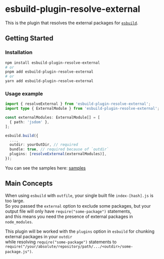 # esbuild-plugin-resolve-external

This is the plugin that resolves the external packages for [`esbuild`](https://github.com/evanw/esbuild).

## Getting Started

### Installation

```sh
npm install esbuild-plugin-resolve-external
# or
pnpm add esbuild-plugin-resolve-external
# or
yarn add esbuild-plugin-resolve-external
```

### Usage example

```typescript
import { resolveExternal } from 'esbuild-plugin-resolve-external';
import type { ExternalModule } from 'esbuild-plugin-resolve-external';

const externalModules: ExternalModule[] = [
  { path: 'jsdom' },
];

esbuild.build({
  ...,
  outdir: yourOutDir, // required
  bundle: true, // required because of `outdir`
  plugins: [resolveExternal(externalModules)],
});
```

You can see the samples here: [samples](packages/test)

## Main Concepts

When using `esbuild` with `outfile`, your single built file `index-[hash].js` is too large.<br />
So you passed the `external` option to exclude some packages, but your output file will only have `require("some-package")` statements,<br />
and this means you need the presence of external packages in `node_modules`.

This plugin will be worked with the `plugins` option in `esbuild` for chunking external packages in your `outdir`<br/>
while resolving `require("some-package")` statements to `require("/your/absolute/repository/path/.../<outdir>/some-package.js")`.
